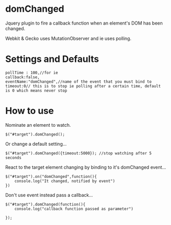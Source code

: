 domChanged
==========

Jquery plugin to fire a callback function when an element's DOM has been changed.

Webkit & Gecko uses MutationObserver and ie uses polling.

Settings and Defaults
=====================
```
pollTime : 100,//for ie
callback:false,
eventName:"domChanged",//name of the event that you must bind to
timeout:0// this is to stop ie polling after a certain time, default is 0 which means never stop
```
How to use
==========

Nominate an element to watch.
```
$("#target").domChanged();
```
Or change a default setting...
```
$("#target").domChanged({timeout:5000}); //stop watching after 5 seconds
```
React to the target element changing by binding to it's domChanged event...
```
$("#target").on("domChanged",function(){
    console.log("It changed, notified by event")
})
```
Don't use event instead pass a callback...
```
$("#target").domChanged(function(){
    console.log("callback function passed as parameter")

});
```
